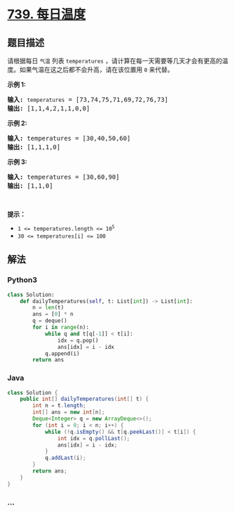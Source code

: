 # [739. 每日温度](https://leetcode-cn.com/problems/daily-temperatures)



## 题目描述

<!-- 这里写题目描述 -->

<p>请根据每日 <code>气温</code> 列表 <code>temperatures</code> ，<span style="font-size:10.5pt"><span style="font-family:Calibri"><span style="font-size:10.5000pt"><span style="font-family:宋体"><font face="宋体">请计算在每一天需要等几天才会有更高的温度</font></span></span></span></span>。如果气温在这之后都不会升高，请在该位置用 <code>0</code> 来代替。</p>

<p><strong>示例 1:</strong></p>

<pre>
<strong>输入:</strong> <code>temperatures</code> = [73,74,75,71,69,72,76,73]
<strong>输出:</strong> [1,1,4,2,1,1,0,0]
</pre>

<p><strong>示例 2:</strong></p>

<pre>
<strong>输入:</strong> temperatures = [30,40,50,60]
<strong>输出:</strong> [1,1,1,0]
</pre>

<p><strong>示例 3:</strong></p>

<pre>
<strong>输入:</strong> temperatures = [30,60,90]
<strong>输出: </strong>[1,1,0]</pre>

<p> </p>

<p><strong>提示：</strong></p>

<ul>
	<li><code>1 <= temperatures.length <= 10<sup>5</sup></code></li>
	<li><code>30 <= temperatures[i] <= 100</code></li>
</ul>


## 解法

<!-- 这里可写通用的实现逻辑 -->

<!-- tabs:start -->

### **Python3**

<!-- 这里可写当前语言的特殊实现逻辑 -->

```python
class Solution:
    def dailyTemperatures(self, t: List[int]) -> List[int]:
        n = len(t)
        ans = [0] * n
        q = deque()
        for i in range(n):
            while q and t[q[-1]] < t[i]:
                idx = q.pop()
                ans[idx] = i - idx
            q.append(i)
        return ans
```

### **Java**

<!-- 这里可写当前语言的特殊实现逻辑 -->

```java
class Solution {
    public int[] dailyTemperatures(int[] t) {
        int n = t.length;
        int[] ans = new int[n];
        Deque<Integer> q = new ArrayDeque<>();
        for (int i = 0; i < n; i++) {
            while (!q.isEmpty() && t[q.peekLast()] < t[i]) {
                int idx = q.pollLast();
                ans[idx] = i - idx;
            }
            q.addLast(i);
        }
        return ans;
    }
}
```

### **...**

```

```

<!-- tabs:end -->
